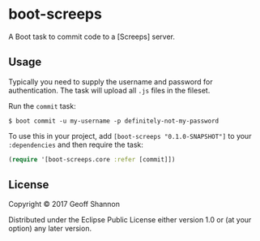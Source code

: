# boot-screeps

A Boot task to commit code to a [Screeps] server.

## Usage

Typically you need to supply the username and password for
authentication. The task will upload all `.js` files in the fileset.

Run the `commit` task:

``` shell
$ boot commit -u my-username -p definitely-not-my-password

```

To use this in your project, add `[boot-screeps "0.1.0-SNAPSHOT"]` to your `:dependencies`
and then require the task:

``` clojure
(require '[boot-screeps.core :refer [commit]])
```

## License

Copyright © 2017 Geoff Shannon

Distributed under the Eclipse Public License either version 1.0 or (at
your option) any later version.
